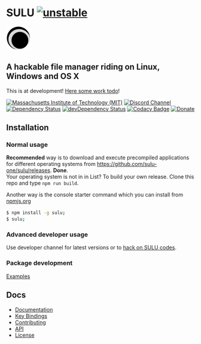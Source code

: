 # SULU [![unstable](http://badges.github.io/stability-badges/dist/unstable.svg)](http://github.com/badges/stability-badges)
![SULU](src/logo-sm.png)
## A hackable file manager riding on Linux, Windows and OS X
This is at development! [Here some work todo](https://github.com/sulu-one/sulu/issues)!


[![Massachusetts Institute of Technology (MIT)](https://s-a.github.io/license/img/mit.svg)](/LICENSE.md#mit)
[![Discord Channel](https://img.shields.io/badge/discord-testing@reactiflux-738bd7.svg?style=flat-square)](https://discord.gg/rX7hu3D)
[![Dependency Status](https://david-dm.org/sulu-one/sulu.svg)](https://david-dm.org/sulu-one/sulu)
[![devDependency Status](https://david-dm.org/sulu-one/sulu/dev-status.svg)](https://david-dm.org/sulu-one/sulu#info=devDependencies)
[![Codacy Badge](https://www.codacy.com/project/badge/e5ce84ae276649d5ab61f4f1b264e5e0)](https://www.codacy.com/app/stephanahlf/sulu)
[![Donate](http://s-a.github.io/donate/donate.svg)](http://s-a.github.io/donate/)

## Installation

### Normal usage

**Recommended** way is to download and execute precompiled applications for different operating systems from https://github.com/sulu-one/sulu/releases. **Done**.  
Your operating system is not in in List? To build your own release. Clone this repo and type ```npm run build```.





Another way is the console starter command which you can install from [npmjs.org](https://www.npmjs.com/package/sulu)
```bash
$ npm install -g sulu;
$ sulu;
```

### Advanced developer usage

Use developer channel for latest versions or to [hack on SULU codes](https://github.com/sulu-one/sulu/blob/master/CONTRIBUTING.md#contributing).

### Package development
[Examples](app/packages)

## Docs
- [Documentation](/docs/)
- [Key Bindings](/docs/key-bindings.md)
- [Contributing](/CONTRIBUTING.md)
- [API](./docs/api.md)
- [License](/LICENSE.md)
